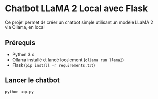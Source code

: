 # Chatbot LLaMA 2 Local avec Flask

Ce projet permet de créer un chatbot simple utilisant un modèle LLaMA 2 via Ollama, en local.

## Prérequis
- Python 3.x
- Ollama installé et lancé localement (`ollama run llama2`)
- Flask (`pip install -r requirements.txt`)

## Lancer le chatbot

```bash
python app.py
